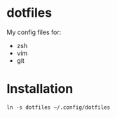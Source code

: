 # dotfiles
My config files for:
- zsh
- vim
- git

Installation
============
```
ln -s dotfiles ~/.config/dotfiles
```